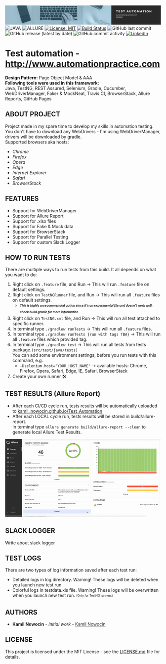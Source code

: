 ![Imgur](https://raw.githubusercontent.com/kamil-nowocin/Test_Automation-automationpractice/slack/src/test/resources/files/images/readme_banner.jpeg)
![JAVA](https://img.shields.io/badge/language-java-critical?style=flat-square)
![ALLURE](https://img.shields.io/badge/Allure%20Report-2.8.1-orange.svg?style=flat-square)
[![License: MIT](https://img.shields.io/badge/License-MIT-yellow.svg?style=flat-square)](https://opensource.org/licenses/MIT)
[![Build Status](https://img.shields.io/travis/kamil-nowocin/Test_Automation-automationpractice/master.svg?style=flat-square)](https://travis-ci.com/kamil-nowocin/Test_Automation-automationpractice)
![GitHub last commit](https://img.shields.io/github/last-commit/kamil-nowocin/Test_Automation-automationpractice?style=flat-square)
![GitHub release (latest by date)](https://img.shields.io/github/v/release/kamil-nowocin/Test_Automation-automationpractice?style=flat-square)
![GitHub commit activity](https://img.shields.io/github/commit-activity/m/kamil-nowocin/Test_Automation-automationpractice?style=flat-square)
[![LinkedIn](https://img.shields.io/badge/-LinkedIn-black.svg?style=flat-square&logo=linkedin&colorB=555)](https://linkedin.com/in/kamil-nowocin)
# Test automation - http://www.automationpractice.com
**Design Pattern:** Page Object Model & AAA  
**Following tools were used in this framework:**  
Java, TestNG, REST Assured, Selenium, Gradle, Cucumber, WebDriverManager, Faker & MockNeat, Travis CI, BrowserStack, Allure Reports, GitHub Pages
## ABOUT PROJECT
Project made in my spare time to develop my skills in automation testing.  
You don't have to download any WebDrivers - I'm using WebDriverManager, drivers will be downloaded by gradle.  
Supported browsers aka hosts:
* *Chrome*
* *Firefox*
* *Opera*
* *Edge*
* *Internet Explorer*
* *Safari*
* *BrowserStack*
## FEATURES
* Support for WebDriverManager
* Support for Allure Report
* Support for .xlsx files
* Support for Fake & Mock data
* Support for BrowserStack
* Support for Parallel Testing
* Support for custom Slack Logger
## HOW TO RUN TESTS
There are multiple ways to run tests from this build. It all depends on what you want to do:
1. Right click on `.feature` file, and Run -> This will run `.feature` file on default settings.
2. Right click on `TestNGRunner` file, and Run -> This will run all `.feature` files on default settings.
   - <sub><sup>***This is highly unrecommended option since it's an experimental file and doesn't work well, check build.gradle for more information.***</sup></sub>
3. Right click on `TestNG.xml` file, and Run ->  This will run all test attached to specific runner.
4. In terminal type `./gradlew runTests` -> This will run all `.feature` files.
5. In terminal type `./gradlew runTests {run with tags TBA}` -> This will run all `.feature` files which provided tag.
6. In terminal type `./gradlew test` -> This will run all tests from tests package.`(src/test/java/tests)`  
You can add some environment settings, before you run tests with this command, e.g.
   - `-Dselenium.host="YOUR_HOST_NAME"` -> available hosts: Chrome, Firefox, Opera, Safari, Edge, IE, Safari, BrowserStack
7. Create your own runner :hammer_and_wrench:
## TEST RESULTS (Allure Report)
* After each CI/CD cycle run, tests results will be automatically uploaded to [kamil_nowocin.github.io/Test_Automation](https://kamil-nowocin.github.io/Test_Automation-automationpractice/) 
* After each LOCAL cycle run, tests results will be stored in build/allure-report.  
In terminal type `allure generate build/allure-report --clean` to generate local Allure Test Results.   

![Imgur](https://raw.githubusercontent.com/kamil-nowocin/Test_Automation-automationpractice/master/src/test/resources/files/images/allure_gif.gif)
## SLACK LOGGER
Write about slack logger
## TEST LOGS
There are two types of log information saved after each test run:  
* Detailed logs in log directory. Warning! These logs will be deleted when you launch new test run.  
* Colorful logs in testdata.xls file. Warning! These logs will be overwritten when you launch new test run. <sub><sup>(Only for TestNG runners)</sup></sub>
## AUTHORS
- **Kamil Nowocin** - *Initial work* - [Kamil Nowocin](https://github.com/kamil-nowocin)
## LICENSE
This project is licensed under the MIT License - see the [LICENSE.md](LICENSE.md) file for details.
